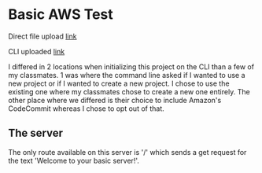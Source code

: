 # Basic AWS Test

Direct file upload [link](http://basicawstest-env.eba-hffeqjep.us-west-2.elasticbeanstalk.com/)

CLI uploaded [link](http://aws-test-server-1.eba-hffeqjep.us-west-2.elasticbeanstalk.com/)

I differed in 2 locations when initializing this project on the CLI than a few of my classmates. 1 was where the command line asked if I wanted to use a new project or if I wanted to create a new project. I chose to use the existing one where my classmates chose to create a new one entirely. The other place where we differed is their choice to include Amazon's CodeCommit whereas I chose to opt out of that.

## The server

The only route available on this server is '/' which sends a get request for the text 'Welcome to your basic server!'.
